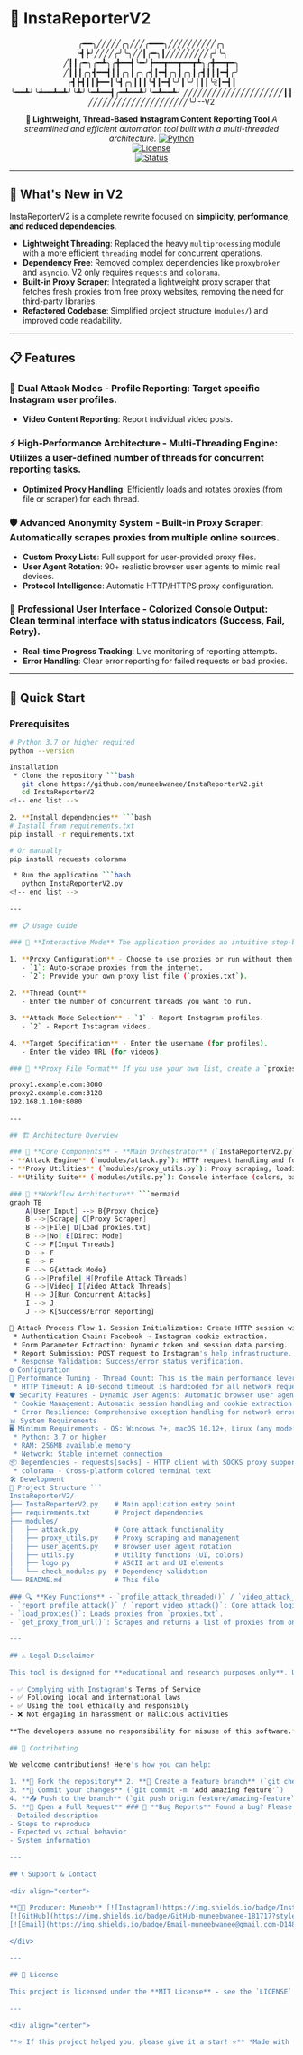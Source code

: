 # 🎯 InstaReporterV2
  
<div align="center">  
  

╭━━╮╱╱╱╱╱╭╮╱╱╱╭━━━╮╱╱╱╱╱╱╱╱╱╱╭╮
╰┫┣╯╱╱╱╱╭╯╰╮╱╱┃╭━╮┃╱╱╱╱╱╱╱╱╱╭╯╰╮
╱┃┃╭━╮╭━┻╮╭╋━━┫╰━╯┣━━┳━━┳━━┳┻╮╭╋━━┳━╮
╱┃┃┃╭╮┫━━┫┃┃╭╮┃╭╮╭┫┃━┫╭╮┃╭╮┃╭┫┃┃┃━┫╭╯
╭┫┣┫┃┃┣━━┃╰┫╭╮┃┃┃╰┫┃━┫╰╯┃╰╯┃┃┃╰⫔┃━┫┃
╰━━┻╯╰┻━━┻━┻╯╰┻╯╰━┻━━┫╭━┻━━┻╯╰━┻━━┻╯
╱╱╱╱╱╱╱╱╱╱╱╱╱╱╱╱╱╱╱╱╱┃┃
╱╱╱╱╱╱╱╱╱╱╱╱╱╱╱╱╱╱╱╱╱╰╯--V2
  
**🚀 Lightweight, Thread-Based Instagram Content Reporting Tool** *A streamlined and efficient automation tool built with a multi-threaded architecture.* [![Python](https://img.shields.io/badge/Python-3.7+-blue.svg)](https://python.org)  
[![License](https://img.shields.io/badge/License-MIT-yellow.svg)](LICENSE)  
[![Status](https://img.shields.io/badge/Status-Active-brightgreen.svg)](https://github.com/muneebwanee/InstaReporterV2)  
  
</div>  
  
---  
  
## 🌟 What's New in V2
  
InstaReporterV2 is a complete rewrite focused on **simplicity, performance, and reduced dependencies**.
  
- **Lightweight Threading**: Replaced the heavy `multiprocessing` module with a more efficient `threading` model for concurrent operations.
- **Dependency Free**: Removed complex dependencies like `proxybroker` and `asyncio`. V2 only requires `requests` and `colorama`.
- **Built-in Proxy Scraper**: Integrated a lightweight proxy scraper that fetches fresh proxies from free proxy websites, removing the need for third-party libraries.
- **Refactored Codebase**: Simplified project structure (`modules/`) and improved code readability.
  
---  
  
## 📋 Features  
  
### 🎯 **Dual Attack Modes** - **Profile Reporting**: Target specific Instagram user profiles.
- **Video Content Reporting**: Report individual video posts.
  
### ⚡ **High-Performance Architecture** - **Multi-Threading Engine**: Utilizes a user-defined number of threads for concurrent reporting tasks.
- **Optimized Proxy Handling**: Efficiently loads and rotates proxies (from file or scraper) for each thread.
  
### 🛡️ **Advanced Anonymity System** - **Built-in Proxy Scraper**: Automatically scrapes proxies from multiple online sources.
- **Custom Proxy Lists**: Full support for user-provided proxy files.
- **User Agent Rotation**: 90+ realistic browser user agents to mimic real devices.
- **Protocol Intelligence**: Automatic HTTP/HTTPS proxy configuration.
  
### 🎨 **Professional User Interface** - **Colorized Console Output**: Clean terminal interface with status indicators (Success, Fail, Retry).
- **Real-time Progress Tracking**: Live monitoring of reporting attempts.
- **Error Handling**: Clear error reporting for failed requests or bad proxies.  
  
---  
  
## 🚀 Quick Start  
  
### Prerequisites  
  
```bash  
# Python 3.7 or higher required
python --version  

Installation
 * Clone the repository ```bash
   git clone https://github.com/muneebwanee/InstaReporterV2.git
   cd InstaReporterV2
<!-- end list -->
  
2. **Install dependencies** ```bash  
# Install from requirements.txt
pip install -r requirements.txt

# Or manually
pip install requests colorama  

 * Run the application ```bash
   python InstaReporterV2.py
<!-- end list -->
  
---  
  
## 📋 Usage Guide  
  
### 🎯 **Interactive Mode** The application provides an intuitive step-by-step interface:  
  
1. **Proxy Configuration** - Choose to use proxies or run without them.
   - `1`: Auto-scrape proxies from the internet.
   - `2`: Provide your own proxy list file (`proxies.txt`).
  
2. **Thread Count**
   - Enter the number of concurrent threads you want to run.
  
3. **Attack Mode Selection** - `1` - Report Instagram profiles.
   - `2` - Report Instagram videos.
  
4. **Target Specification** - Enter the username (for profiles).
   - Enter the video URL (for videos).
  
### 📁 **Proxy File Format** If you use your own list, create a `proxies.txt` file in the same directory with one proxy per line:  

proxy1.example.com:8080
proxy2.example.com:3128
192.168.1.100:8080
  
---  
  
## 🏗️ Architecture Overview  
  
### 🔧 **Core Components** - **Main Orchestrator** (`InstaReporterV2.py`): Thread management and user interaction.
- **Attack Engine** (`modules/attack.py`): HTTP request handling and form submission.
- **Proxy Utilities** (`modules/proxy_utils.py`): Proxy scraping, loading, and formatting.
- **Utility Suite** (`modules/utils.py`): Console interface (colors, banners) and file operations.
  
### 🔄 **Workflow Architecture** ```mermaid  
graph TB  
    A[User Input] --> B{Proxy Choice}  
    B -->|Scrape| C[Proxy Scraper]  
    B -->|File| D[Load proxies.txt]  
    B -->|No| E[Direct Mode]
    C --> F[Input Threads]
    D --> F
    E --> F
    F --> G{Attack Mode}
    G -->|Profile| H[Profile Attack Threads]  
    G -->|Video| I[Video Attack Threads]  
    H --> J[Run Concurrent Attacks]
    I --> J
    J --> K[Success/Error Reporting]  

🎯 Attack Process Flow 1. Session Initialization: Create HTTP session with proxy configuration.
 * Authentication Chain: Facebook → Instagram cookie extraction.
 * Form Parameter Extraction: Dynamic token and session data parsing.
 * Report Submission: POST request to Instagram's help infrastructure.
 * Response Validation: Success/error status verification.
⚙️ Configuration
🔧 Performance Tuning - Thread Count: This is the main performance lever and is set by the user at runtime. More threads increase request volume but also require more system resources.
 * HTTP Timeout: A 10-second timeout is hardcoded for all network requests to prevent threads from hanging on bad proxies.
🛡️ Security Features - Dynamic User Agents: Automatic browser user agent rotation on every request.
 * Cookie Management: Automatic session handling and cookie extraction.
 * Error Resilience: Comprehensive exception handling for network errors, timeouts, and bad proxies.
📊 System Requirements
🖥️ Minimum Requirements - OS: Windows 7+, macOS 10.12+, Linux (any modern distro)
 * Python: 3.7 or higher
 * RAM: 256MB available memory
 * Network: Stable internet connection
📦 Dependencies - requests[socks] - HTTP client with SOCKS proxy support
 * colorama - Cross-platform colored terminal text
🛠️ Development
📁 Project Structure ```
InstaReporterV2/
├── InstaReporterV2.py    # Main application entry point
├── requirements.txt      # Project dependencies
├── modules/
│   ├── attack.py         # Core attack functionality
│   ├── proxy_utils.py    # Proxy scraping and management
│   ├── user_agents.py    # Browser user agent rotation
│   ├── utils.py          # Utility functions (UI, colors)
│   ├── logo.py           # ASCII art and UI elements
│   └── check_modules.py  # Dependency validation
└── README.md             # This file
  
### 🔍 **Key Functions** - `profile_attack_threaded()` / `video_attack_threaded()`: Worker functions for threads.
- `report_profile_attack()` / `report_video_attack()`: Core attack logic.
- `load_proxies()`: Loads proxies from `proxies.txt`.
- `get_proxy_from_url()`: Scrapes and returns a list of proxies from online sources.
  
---  
  
## ⚠️ Legal Disclaimer  
  
This tool is designed for **educational and research purposes only**. Users are responsible for:  
  
- ✅ Complying with Instagram's Terms of Service  
- ✅ Following local and international laws  
- ✅ Using the tool ethically and responsibly  
- ❌ Not engaging in harassment or malicious activities  
  
**The developers assume no responsibility for misuse of this software.** ---  
  
## 🤝 Contributing  
  
We welcome contributions! Here's how you can help:  
  
1. **🍴 Fork the repository** 2. **🌿 Create a feature branch** (`git checkout -b feature/amazing-feature`)  
3. **💾 Commit your changes** (`git commit -m 'Add amazing feature'`)  
4. **📤 Push to the branch** (`git push origin feature/amazing-feature`)  
5. **🔄 Open a Pull Request** ### 🐛 **Bug Reports** Found a bug? Please open an issue with:  
- Detailed description  
- Steps to reproduce  
- Expected vs actual behavior  
- System information  
  
---  
  
## 📞 Support & Contact  
  
<div align="center">  
  
**👨‍💻 Producer: Muneeb** [![Instagram](https://img.shields.io/badge/Instagram-@muneebwanee-E4405F?style=for-the-badge&logo=instagram&logoColor=white)](https://instagram.com/muneebwanee)  
[![GitHub](https://img.shields.io/badge/GitHub-muneebwanee-181717?style=for-the-badge&logo=github&logoColor=white)](https://github.com/muneebwanee)  
[![Email](https://img.shields.io/badge/Email-muneebwanee@gmail.com-D14836?style=for-the-badge&logo=gmail&logoColor=white)](mailto:muneebwanee@gmail.com)  
  
</div>  
  
---  
  
## 📄 License  
  
This project is licensed under the **MIT License** - see the `LICENSE` file for details.  
  
---  
  
<div align="center">  
  
**⭐ If this project helped you, please give it a star! ⭐** *Made with ❤️ by [Muneeb](https://github.com/muneebwanee)* </div>
